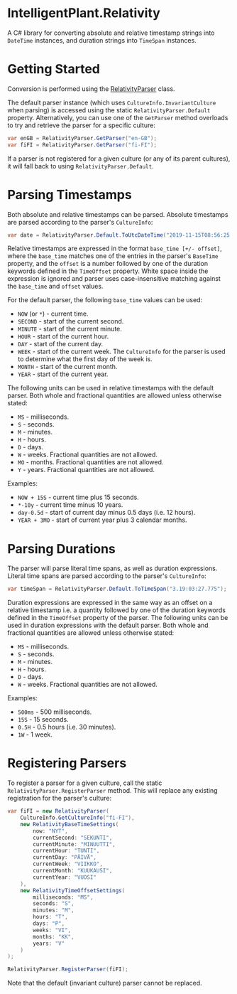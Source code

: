 # IntelligentPlant.Relativity

A C# library for converting absolute and relative timestamp strings into `DateTime` instances, and duration strings into `TimeSpan` instances.


# Getting Started

Conversion is performed using the [RelativityParser](./src/IntelligentPlant.Relativity/RelativityParser.cs) class.

The default parser instance (which uses `CultureInfo.InvariantCulture` when parsing) is accessed using the static `RelativityParser.Default` property. Alternatively, you can use one of the `GetParser` method overloads to try and retrieve the parser for a specific culture:

```csharp
var enGB = RelativityParser.GetParser("en-GB");
var fiFI = RelativityParser.GetParser("fi-FI");
```

If a parser is not registered for a given culture (or any of its parent cultures), it will fall back to using `RelativityParser.Default`.


# Parsing Timestamps

Both absolute and relative timestamps can be parsed. Absolute timestamps are parsed according to the parser's `CultureInfo`:

```csharp
var date = RelativityParser.Default.ToUtcDateTime("2019-11-15T08:56:25.0901821Z");
```

Relative timestamps are expressed in the format `base_time [+/- offset]`, where the `base_time` matches one of the entries in the parser's `BaseTime` property, and the `offset` is a number followed by one of the duration keywords defined in the `TimeOffset` property. White space inside the expression is ignored and parser uses case-insensitive matching against the `base_time` and `offset` values.

For the default parser, the following `base_time` values can be used:

- `NOW` (or `*`) - current time.
- `SECOND` - start of the current second.
- `MINUTE` - start of the current minute.
- `HOUR` - start of the current hour.
- `DAY` - start of the current day.
- `WEEK` - start of the current week. The `CultureInfo` for the parser is used to determine what the first day of the week is.
- `MONTH` - start of the current month.
- `YEAR` - start of the current year.

The following units can be used in relative timestamps with the default parser. Both whole and fractional quantities are allowed unless otherwise stated:

- `MS` - milliseconds.
- `S` - seconds.
- `M` - minutes.
- `H` - hours.
- `D` - days.
- `W` - weeks. Fractional quantities are not allowed.
- `MO` - months. Fractional quantities are not allowed.
- `Y` - years. Fractional quantities are not allowed.

Examples:

- `NOW + 15S` - current time plus 15 seconds.
- `*-10y` - current time minus 10 years.
- `day-0.5d` - start of current day minus 0.5 days (i.e. 12 hours).
- `YEAR + 3MO` - start of current year plus 3 calendar months.


# Parsing Durations

The parser will parse literal time spans, as well as duration expressions. Literal time spans are parsed according to the parser's `CultureInfo`:

```csharp
var timeSpan = RelativityParser.Default.ToTimeSpan("3.19:03:27.775");
```

Duration expressions are expressed in the same way as an offset on a relative timestamp i.e. a quantity followed by one of the duration keywords defined in the `TimeOffset` property of the parser. The following units can be used in duration expressions with the default parser. Both whole and fractional quantities are allowed unless otherwise stated:

- `MS` - milliseconds.
- `S` - seconds.
- `M` - minutes.
- `H` - hours.
- `D` - days.
- `W` - weeks. Fractional quantities are not allowed.

Examples:

- `500ms` - 500 milliseconds.
- `15S` - 15 seconds.
- `0.5H` - 0.5 hours (i.e. 30 minutes).
- `1W` - 1 week.


# Registering Parsers

To register a parser for a given culture, call the static `RelativityParser.RegisterParser` method. This will replace any existing registration for the parser's culture:

```csharp
var fiFI = new RelativityParser(
    CultureInfo.GetCultureInfo("fi-FI"),
    new RelativityBaseTimeSettings(
        now: "NYT",
        currentSecond: "SEKUNTI",
        currentMinute: "MINUUTTI",
        currentHour: "TUNTI",
        currentDay: "PÄIVÄ",
        currentWeek: "VIIKKO",
        currentMonth: "KUUKAUSI",
        currentYear: "VUOSI"
    ),
    new RelativityTimeOffsetSettings(
        milliseconds: "MS",
        seconds: "S",
        minutes: "M",
        hours: "T",
        days: "P",
        weeks: "VI",
        months: "KK",
        years: "V"
    )
);

RelativityParser.RegisterParser(fiFI);
```

Note that the default (invariant culture) parser cannot be replaced.
